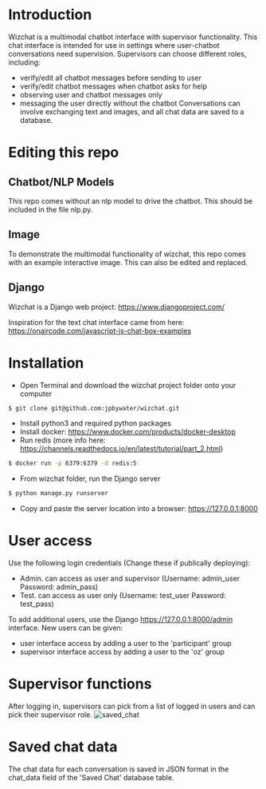 # Introduction
Wizchat is a multimodal chatbot interface with supervisor functionality. This chat interface is intended for use in settings where user-chatbot conversations need supervision.
Supervisors can choose different roles, including:
- verify/edit all chatbot messages before sending to user
- verify/edit chatbot messages when chatbot asks for help
- observing user and chatbot messages only
- messaging the user directly without the chatbot
Conversations can involve exchanging text and images, and all chat data are saved to a database.

# Editing this repo
## Chatbot/NLP Models
This repo comes without an nlp model to drive the chatbot. This should be included in the file nlp.py. 
## Image
To demonstrate the multimodal functionality of wizchat, this repo comes with an example interactive image. This can also be edited and replaced.
## Django
Wizchat is a Django web project: https://www.djangoproject.com/

Inspiration for the text chat interface came from here: https://onaircode.com/javascript-js-chat-box-examples

# Installation
- Open Terminal and download the wizchat project folder onto your computer
```sh
$ git clone git@github.com:jpbywater/wizchat.git
```
- Install python3 and required python packages
- Install docker: https://www.docker.com/products/docker-desktop
- Run redis (more info here: https://channels.readthedocs.io/en/latest/tutorial/part_2.html)
```sh
$ docker run -p 6379:6379 -d redis:5
```
- From wizchat folder, run the Django server
```sh
$ python manage.py runserver
```
- Copy and paste the server location into a browser: https://127.0.0.1:8000

# User access
Use the following login credentials (Change these if publically deploying):
- Admin. can access as user and supervisor (Username: admin_user Password: admin_pass)
- Test. can access as user only (Username: test_user Password: test_pass)

To add additional users, use the Django https://127.0.0.1:8000/admin interface. 
New users can be given: 
- user interface access by adding a user to the 'participant' group
- supervisor interface access by adding a user to the 'oz' group

# Supervisor functions
After logging in, supervisors can pick from a list of logged in users and can pick their supervisor role. 
![saved_chat](https://user-images.githubusercontent.com/14824994/120213852-b60d1a80-c201-11eb-8c08-3634eed666a0.png)

# Saved chat data
The chat data for each conversation is saved in JSON format in the chat_data field of the 'Saved Chat' database table.

